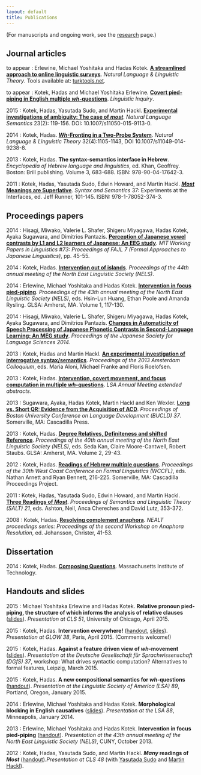 ```yaml
---
layout: default
title: Publications
---
```


(For manuscripts and ongoing work, see the [research](http://hkotek.com/research.html) page.)

Journal articles
----------------

to appear
: Erlewine, Michael Yoshitaka and Hadas Kotek. [**A streamlined approach to online linguistic surveys**](http://ling.auf.net/lingbuzz/001802/current.pdf?_s=LiLdL09ykzKwmSOX). *Natural Language & Linguistic Theory*. Tools available at: [turktools.net](turktools.net).

to appear
: Kotek, Hadas and Michael Yoshitaka Erlewine. [**Covert pied-piping in English multiple *wh*-questions**](http://ling.auf.net/lingbuzz/001736). *Linguistic Inquiry*.

2015
: Kotek, Hadas, Yasutada Sudo, and Martin Hackl. [**Experimental investigations of ambiguity: The case of *most***](http://semanticsarchive.net/Archive/TliOGUyM/most-final.pdf). *Natural Language Semantics* 23(2): 119-156. DOI: 10.1007/s11050-015-9113-0.

2014
: Kotek, Hadas. [***Wh*-Fronting in a Two-Probe System**](http://link.springer.com/article/10.1007/s11049-014-9238-8?sa_campaign=email%2Fevent%2FarticleAuthor%2FonlineFirst). *Natural Language & Linguistic Theory* 32(4):1105-1143, DOI 10.1007/s11049-014-9238-8.

2013
: Kotek, Hadas. **The syntax-semantics interface in Hebrew**. *Encyclopedia of Hebrew language and linguistics*, ed. Khan, Geoffrey. Boston: Brill publishing. Volume 3, 683-688. ISBN: 978-90-04-17642-3.

2011
: Kotek, Hadas, Yasutada Sudo, Edwin Howard, and Martin Hackl. [***Most* Meanings are Superlative**](Most%20meanings%20are%20superlative.pdf). *Syntax and Semantics* 37: Experiments at the Interfaces, ed. Jeff Runner, 101-145. ISBN: 978-1-78052-374-3.

Proceedings papers
------------------

2014 
: Hisagi, Miwako, Valerie L. Shafer, Shigeru Miyagawa, Hadas Kotek, Ayaka Sugawara, and Dimitrios Pantazis. [**Perception of Japanese vowel contrasts by L1 and L2 learners of Japanese: An EEG study**](Kotek-FAJL-procedings.pdf). *MIT Working Papers in Linguistics #73: Proceedings of FAJL 7 (Formal Approaches to Japanese Linguistics)*, pp. 45-55.

2014
: Kotek, Hadas. [**Intervention out of islands**](Kotek-intervention-out-of-islands.pdf). *Proceedings of the 44th annual meeting of the North East Linguistic Society (NELS)*.

2014
: Erlewine, Michael Yoshitaka and Hadas Kotek. [**Intervention in focus pied-piping**](http://semanticsarchive.net/Archive/WIzNzViN/erlewine-kotek-nels2013-preprint.pdf). *Proceedings of the 43th annual meeting of the North East Linguistic Society (NELS)*, eds. Hsin-Lun Huang, Ethan Poole and Amanda Rysling. GLSA: Amherst, MA. Volume 1, 117-130.

2014
: Hisagi, Miwako, Valerie L. Shafer, Shigeru Miyagawa, Hadas Kotek, Ayaka Sugawara, and Dimitrios Pantazis. [**Changes in Automaticity of Speech Processing of Japanese Phonetic Contrasts in Second-Language Learning: An MEG study**](Kotek-JSLS-proceedings.pdf). *Proceedings of the  Japanese Society for Language Sciences 2014*.

2013
: Kotek, Hadas and Martin Hackl. [**An experimental investigation of interrogative syntax/semantics**](http://www.illc.uva.nl/AC/AC2013/uploaded_files/inlineitem/19_Kotek_Hackl.pdf). *Proceedings of the 2013 Amsterdam Colloquium*, eds. Maria Aloni, Michael Franke and Floris Roelofsen.

2013
: Kotek, Hadas. [**Intervention, covert movement, and focus computation in multiple *wh*-questions**](Kotek%20LSA%202013.pdf). *LSA Annual Meeting extended abstracts*.

2013
: Sugawara, Ayaka, Hadas Kotek, Martin Hackl and Ken Wexler. [**Long vs. Short QR: Evidence from the Acquisition of ACD**](Kotek%20ACD%20BUCLD%20proceedings.pdf). *Proceedings of Boston University Conference on Language Development (BUCLD) 37*. Somerville, MA: Cascadilla Press.

2013
: Kotek, Hadas. [**Degree Relatives, Definiteness and shifted Reference**](Kotek%20-%20Degree%20Relatives%20Definiteness%20and%20Shifted%20Reference.pdf). *Proceedings of the 40th annual meeting of the North East Linguistic Society (NELS)*, eds. Seda Kan, Claire Moore-Cantwell, Robert Staubs. GLSA: Amherst, MA. Volume 2, 29-43.

2012
: Kotek, Hadas. [**Readings of Hebrew multiple questions**](KotekWCCFL30revised2.pdf). *Proceedings of the 30th West Coast Conference on Formal Linguistics (WCCFL)*, eds. Nathan Arnett and Ryan Bennett, 216-225. Somerville, MA: Cascadilla Proceedings Project.

2011
: Kotek, Hadas, Yasutada Sudo, Edwin Howard, and Martin Hackl. [**Three Readings of *Most***](Three%20readings%20of%20most-final.pdf). *Proceedings of Semantics and Linguistic Theory (SALT) 21*, eds. Ashton, Neil, Anca Chereches and David Lutz, 353-372.

2008
: Kotek, Hadas. [**Resolving complement anaphora**](Kotek%20-%20Resolving%20complement%20anaphora.pdf). *NEALT proceedings series: Proceedings of the second Workshop on Anaphora Resolution*, ed. Johansson, Christer, 41-53.

Dissertation
------------

2014
: Kotek, Hadas. [**Composing Questions**](http://ling.auf.net/lingbuzz/002231/current.pdf?_s=mFXst8rtWr5B1Rhc). Massachusetts Institute of Technology.


Handouts and slides
-------------------
2015 
: Michael Yoshitaka Erlewine and Hadas Kotek. **Relative pronoun pied-piping, the structure of which informs the analysis of relative clauses** ([slides](Erlewine-kotek-relp-cls2015.pdf)). *Presentation at CLS 51*, University of Chicago, April 2015.

2015
: Kotek, Hadas. **Intervention everywhere!** ([handout,](Kotek-intervention-everywhere-handout.pdf) [slides](Kotek-intervention-everywhere-slides.pdf)). *Presentation at GLOW 38*, Paris, April 2015. (Comments welcome!)

2015
: Kotek, Hadas. **Against a feature driven view of *wh*-movement** ([slides](Kotek-covert-scrambling-slides.pdf)). *Presentation at the Deutsche Gesellschaft für Sprachwissenschaft (DGfS) 37*, workshop: What drives syntactic computation? Alternatives to formal features, Leipzig, March 2015.

2015
: Kotek, Hadas. **A new compositional semantics for *wh*-questions** ([handout](Kotek-synsem-handout.pdf)). *Presentation at the Linguistic Society of America (LSA) 89*, Portland, Oregon, January 2015. 

2014
: Erlewine, Michael Yoshitaka and Hadas Kotek. **Morphological blocking in English causatives** ([slides](Erlewine-Kotek-slides-blocking-lsa2014.pdf)). *Presentation at the LSA 88*, Minneapolis, January 2014.

2013
: Erlewine, Michael Yoshitaka and Hadas Kotek. **Intervention in focus pied-piping** ([handout](Kotek-Erlewine-nels2013.pdf)). *Presentation at the 43th annual meeting of the North East Linguistic Society (NELS)*, CUNY, October 2013.

2012
: Kotek, Hadas, Yasutada Sudo, and Martin Hackl. ***Many* readings of *Most*** ([handout](Kotek%20-%20Many%20readings%20of%20most.pdf)).*Presentation at CLS 48* (with [Yasutada Sudo](http://web.mit.edu/ysudo/www/) and [Martin Hackl](http://web.mit.edu/hackl/www/)).
